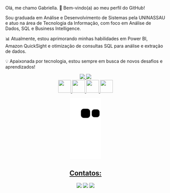 Olá, me chamo Gabriella. 👋
Bem-vindo(a) ao meu perfil do GitHub! 

Sou graduada em Análise e Desenvolvimento de Sistemas pela UNINASSAU e atuo na área de Tecnologia da Informação, com foco em Análise de Dados, SQL e Business Intelligence.

📊 Atualmente, estou aprimorando minhas habilidades em Power BI, Amazon QuickSight e otimização de consultas SQL para análise e extração de dados.

💡 Apaixonada por tecnologia, estou sempre em busca de novos desafios e aprendizados! 

<div align="center">
<a href="https://github.com/GabriellaAAmaral">
<img height="150em" src="https://github-readme-stats.vercel.app/api/top-langs/?username=GabriellaAAmaral&layout=compact&langs_count=7&theme=dracula"/>
<img height="150em" src="https://github-readme-stats.vercel.app/api?username=GabriellaAAmaral&show_icons=true&theme=dracula&include_all_commits=true&count_private=true"/>

</div>
<div align="center">
<img src="https://cdn.jsdelivr.net/gh/devicons/devicon/icons/git/git-original.svg" width="40" height="40"/>
<img src="https://cdn.jsdelivr.net/gh/devicons/devicon/icons/css3/css3-original.svg" width="40" height="40"/>
<img src="https://cdn.jsdelivr.net/gh/devicons/devicon/icons/html5/html5-plain-wordmark.svg" width="40" height="40"/>
<img src="https://cdn.jsdelivr.net/gh/devicons/devicon/icons/javascript/javascript-plain.svg" width="40" height="40"/>
<div>

![Snake animation](https://github.com/GabriellaAAmaral/GabriellaAAmaral/blob/output/github-contribution-grid-snake.svg)

 ## Contatos:
 
<div>
<a href="https://www.instagram.com/gabriella_amaraal/" target="_blank"><img src="https://img.shields.io/badge/-Instagram-%23E4405F?style=for-the-badge&logo=instagram&logoColor=white" target="_blank"></a>
<a href = "mailto:gabicleamaral@gmail.com"><img src="https://img.shields.io/badge/Gmail-D14836?style=for-the-badge&logo=gmail&logoColor=white" target="_blank"></a>
<a href="https://www.linkedin.com/in/gabriella-amaral-6a51401a1" target="_blank"><img src="https://img.shields.io/badge/-LinkedIn-%230077B5?style=for-the-badge&logo=linkedin&logoColor=white" target="_blank"></a>   
</div>
          
